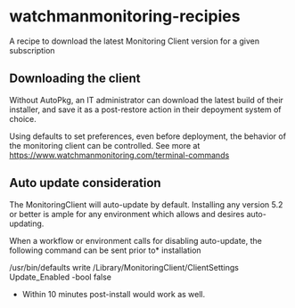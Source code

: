 watchmanmonitoring-recipies
===========================

A recipe to download the latest Monitoring Client version for a given subscription


## Downloading the client
Without AutoPkg, an IT administrator can download the latest build of their installer, and save it as a post-restore action in their depoyment system of choice.

Using defaults to set preferences, even before deployment, the behavior of the monitoring client can be controlled.
See more at https://www.watchmanmonitoring.com/terminal-commands



## Auto update consideration
The MonitoringClient will auto-update by default. Installing any version 5.2 or better is ample for any environment which allows and desires auto-updating.

When a workflow or environment calls for disabling auto-update, the following command can be sent prior to* installation 

/usr/bin/defaults write /Library/MonitoringClient/ClientSettings Update_Enabled -bool false



* Within 10 minutes post-install would work as well.
